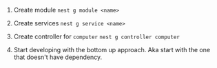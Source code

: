 1. Create module `nest g module <name>`
2. Create services `nest g service <name>`
3. Create controller for `computer` `nest g controller computer`

4. Start developing with the bottom up approach.
Aka start with the one that doesn't have dependency.